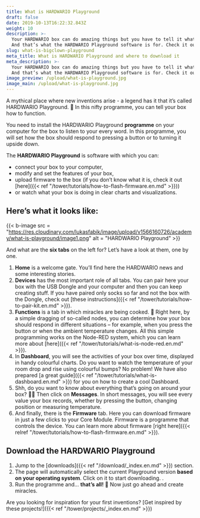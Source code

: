 ```yaml
---
title: What is HARDWARIO Playground
draft: false
date: 2019-10-13T16:22:32.843Z
weight: 10
description: >-
  Your HARDWARIO box can do amazing things but you have to tell it what to do.
  And that’s what the HARDWARIO Playground software is for. Check it out.
slug: what-is-bigclown-playground
meta_title: What is HARDWARIO Playground and where to download it
meta_description: >-
  Your HARDWARIO box can do amazing things but you have to tell it what to do.
  And that’s what the HARDWARIO Playground software is for. Check it out.
image_preview: /upload/what-is-playground.jpg
image_main: /upload/what-is-playground.jpg
---
```

A mythical place where new inventions arise - a legend has it that it’s called HARDWARIO Playground. 🏯 In this nifty programme, you can tell your box how to function.

You need to install the HARDWARIO Playground **programme** on your computer for the box to listen to your every word. In this programme, you will set how the box should respond to pressing a button or to turning it upside down.

The **HARDWARIO Playground** is software with which you can:

* connect your box to your computer,
* modify and set the features of your box,
* upload firmware to the box (if you don’t know what it is, check it out [here]({{< ref "/tower/tutorials/how-to-flash-firmware.en.md" >}}))
* or watch what your box is doing in clear charts and visualizations.

## Here’s what it looks like:

{{< b-image src = "https://res.cloudinary.com/lukasfabik/image/upload/v1566160726/academy/what-is-playground/image1.png" alt = "HARDWARIO Playground" >}}

And what are the **six tabs** on the left for? Let’s have a look at them, one by one.

1. **Home** is a welcome gate. You’ll find here the HARDWARIO news and some interesting stories.
2. **Devices** has the most important role of all tabs. You can pair here your box with the USB Dongle and your computer and then you can keep creating stuff. If you have paired only socks so far and not the box with the Dongle, check out [these instructions]({{< ref "/tower/tutorials/how-to-pair-kit.en.md" >}}).
3. **Functions** is a tab in which miracles are being cooked. 🍰 Right here, by a simple dragging of so-called nodes, you can determine how your box should respond in different situations – for example, when you press the button or when the ambient temperature changes. All this simple programming works on the Node-RED system, which you can learn more about [here]({{< ref "/tower/tutorials/what-is-node-red.en.md" >}}).
4. In **Dashboard**, you will see the activities of your box over time, displayed in handy colourful charts. Do you want to watch the temperature of your room drop and rise using colourful bumps? No problem! We have also prepared [a great guide]({{< ref "/tower/tutorials/what-is-dashboard.en.md" >}}) for you on how to create a cool Dashboard.
5. Shh, do you want to know about everything that’s going on around your box? 🕵️‍♂️ Then click on **Messages**. In short messages, you will see every value your box records, whether by pressing the button, changing position or measuring temperature.
6. And finally, there is the **Firmware** tab. Here you can download firmware in just a few clicks to your Core Module. Firmware is a programme that controls the device. You can learn more about firmware [right here]({{< relref "/tower/tutorials/how-to-flash-firmware.en.md" >}}).

## Download the HARDWARIO Playground

1. Jump to the [downloads]({{< ref "/download/_index.en.md" >}}) section.
2. The page will automatically select the current Playground version **based on your operating system**. Click on it to start downloading. .
3. Run the programme and… **that’s all!** 🎉 Now just go ahead and create miracles.

Are you looking for inspiration for your first inventions?
[Get inspired by these projects!]({{< ref "/tower/projects/_index.en.md" >}})
